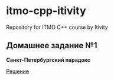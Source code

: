 # itmo-cpp-itivity
Repository for ITMO C++ course by Itivity

## Домашнее задание №1

<b>Санкт-Петербургский парадокс</b>

[Решение](/HW1-monte-carlo-st-petersburg-paradox/src/st_petersburg.cpp)

